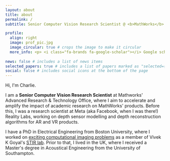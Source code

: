 ```yaml
---
layout: about
title: about
permalink: /
subtitle: Senior Computer Vision Research Scientist @ <b>MathWorks</b> - Previously @ <b>Meta/Facebook Reality Labs</b>

profile:
  align: right
  image: prof_pic.jpg
  image_circular: true # crops the image to make it circular
  more_info: <p> <i class="fa-brands fa-google-scholar"></i> Google scholar </p>
	
news: false # includes a list of news items
selected_papers: true # includes a list of papers marked as "selected={true}"
social: false # includes social icons at the bottom of the page
---
```


Hi, I'm Charlie.

I am a <b>Senior Computer Vision Research Scientist</b> at Mathworks' Advanced Research & Technology Office, where I aim to accelerate and amplify the impact of academic research on MathWorks' products. Before this, I was a research scientist at Meta (aka Facebook, when I was there!) Reality Labs, working on depth sensor modelling and depth reconstruction algorithms for AR and VR products. 

I have a PhD in Electrical Engineering from Boston University, where I worked on [exciting computational imaging problems](https://hdl.handle.net/2144/43116) as a member of Vivek K Goyal's [STIR lab](https://vivekgoyal.org/). Prior to that, I lived in the UK, where I received a Master's degree in Acoustical Engineering from the University of Southampton.
